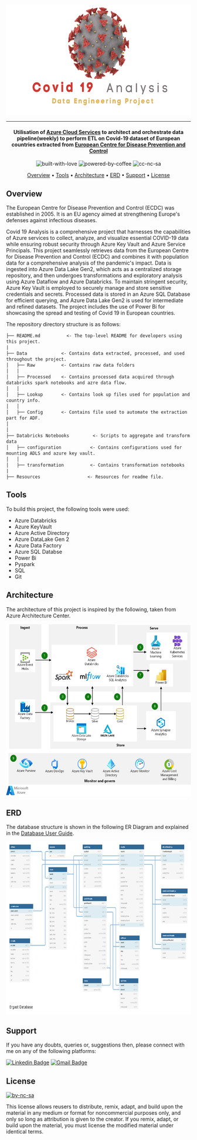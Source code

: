 <p align='center'>
<img src='https://github.com/waqarg2001/Coivid-19-DE-Project/blob/main/Resources/Logo.png' width=600 height=300 >
</p>

---

<h4 align='center'> Utilisation of <a href='https://azure.microsoft.com/en-us' target='_blank'>Azure Cloud Services</a> to architect and orchestrate data pipeline(weekly) to perform ETL on Covid-19 dataset of European countries extracted from <a href='https://www.ecdc.europa.eu/en/covid-19/data'>European Centre for Disease Prevention and Control</a> </h4>

<p align='center'>
<img src="https://i.ibb.co/KxfMMsP/built-with-love.png" alt="built-with-love" border="0">
<img src="https://i.ibb.co/MBDK1Pk/powered-by-coffee.png" alt="powered-by-coffee" border="0">
<img src="https://i.ibb.co/CtGqhQH/cc-nc-sa.png" alt="cc-nc-sa" border="0">
</p>

<p align="center">
  <a href="#overview">Overview</a> •
  <a href="#tools">Tools</a> •
  <a href="#architecture">Architecture</a> •
  <a href="#erd">ERD</a> •
  <a href="#support">Support</a> •
  <a href="#license">License</a>
</p>


## Overview

<p>The European Centre for Disease Prevention and Control (ECDC) was established in 2005. It is an EU agency aimed at strengthening Europe's defenses against infectious diseases.</p>

Covid 19 Analysis is a comprehensive project that harnesses the capabilities of Azure services to collect, analyze, and visualize essential COVID-19 data while ensuring robust security through Azure Key Vault and Azure Service Principals. This project seamlessly retrieves data from the European Centre for Disease Prevention and Control (ECDC) and combines it with population data for a comprehensive analysis of the pandemic's impact. Data is ingested into Azure Data Lake Gen2, which acts as a centralized storage repository, and then undergoes transformations and exploratory analysis using Azure Dataflow and Azure Databricks. To maintain stringent security, Azure Key Vault is employed to securely manage and store sensitive credentials and secrets. Processed data is stored in an Azure SQL Database for efficient querying, and Azure Data Lake Gen2 is used for intermediate and refined datasets. The project includes the use of Power Bi for showcasing the spread and testing of Covid 19 in European countries.

The repository directory structure is as follows:

```
├── README.md          <- The top-level README for developers using this project. 
| 
├── Data             <- Contains data extracted, processed, and used throughout the project.
│   ├── Raw          <- Contains raw data folders
│   │
│   ├── Processed    <- Contains processed data acquired through databricks spark notebooks and azre data flow.
│   │
│   ├── Lookup       <- Contains look up files used for population and country info.
│   │
│   ├── Config       <- Contains file used to automate the extraction part for ADF.
│
│
├── Databricks Notebooks         <- Scripts to aggregate and transform data
│   ├── configuration           <- Contains configurations used for mounting ADLS and azure key vault.
│   │
│   ├── transformation          <- Contains transformation notebooks 
|         
├── Resources                  <- Resources for readme file.
```

## Tools 

To build this project, the following tools were used:

- Azure Databricks
- Azure KeyVault
- Azure Active Directory
- Azure DataLake Gen 2
- Azure Data Factory
- Azure SQL Databse
- Power Bi
- Pyspark
- SQL
- Git

## Architecture

The architecture of this project is inspired by the following, taken from Azure Architecture Center.

<p align='center'>
  <img src='https://github.com/waqarg2001/Formula1-Insights-DE/blob/master/resources/arch.png' height=470 width=600>
</p>  



## ERD

The database structure is shown in the following ER Diagram and explained in the <a href='http://ergast.com/docs/f1db_user_guide.txt' >Database User Guide</a>.

<p align='center'>
  <img src='https://github.com/waqarg2001/Formula1-Insights-DE/blob/master/resources/erd.png' width=600 height=470>
</p>  




## Support

If you have any doubts, queries or, suggestions then, please connect with me on any of the following platforms:

[![Linkedin Badge][linkedinbadge]][linkedin] 
[![Gmail Badge][gmailbadge]][gmail]


## License

<a href = 'https://creativecommons.org/licenses/by-nc-sa/4.0/' target="_blank">
    <img src="https://i.ibb.co/mvmWGkm/by-nc-sa.png" alt="by-nc-sa" border="0" width="88" height="31">
</a>

This license allows reusers to distribute, remix, adapt, and build upon the material in any medium or format for noncommercial purposes only, and only so long as attribution is given to the creator. If you remix, adapt, or build upon the material, you must license the modified material under identical terms.



<!--Profile Link-->
[linkedin]: https://www.linkedin.com/in/waqargul
[gmail]: mailto:waqargul6@gmail.com

<!--Logo Link -->
[linkedinbadge]: https://img.shields.io/badge/waqargul-0077B5?style=for-the-badge&logo=linkedin&logoColor=white
[gmailbadge]: https://img.shields.io/badge/Gmail-D14836?style=for-the-badge&logo=gmail&logoColor=white

